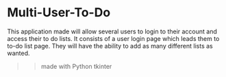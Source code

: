 # Multi-User-To-Do

This application made will allow several users to login to their account and access their to do lists. It consists of a user login page which leads them to to-do list page. They will have the ability to add as many different lists as wanted. 

>>made with Python tkinter
